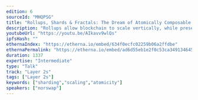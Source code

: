 ```yaml
---
edition: 6
sourceId: "MHQPSG"
title: "Rollups, Shards & Fractals: The Dream of Atomically Composable Horizontal Scaling"
description: "Rollups allow blockchain to scale vertically, while preserving their trust properties. But what do we do when we reach the limits of vertical scalability? It might also be desirable to accomodate multiple rollups with different operating rules, virtual machines, or security trade-offs. Horizontal scaling solves these issues, but doesn't allow atomic composability. In this talk, we review approaches to horizontal scalability & ways to get as close to atomic composability as possible."
youtubeUrl: "https://youtu.be/AIkavv9wlQs"
ipfsHash: ""
ethernaIndex: "https://etherna.io/embed/634f0ecfc02259b06a2ffdbe"
ethernaPermalink: "https://etherna.io/embed/ad6d55eb1e2f0c53ca349134645cee113550661ba10134da21d329226c1670cb"
duration: 1337
expertise: "Intermediate"
type: "Talk"
track: "Layer 2s"
tags: ["Layer 2s"]
keywords: ["sharding","scaling","atomicity"]
speakers: ["norswap"]
---
```

